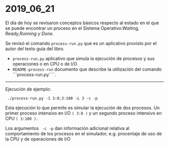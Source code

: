 # 2019_06_21

El día de hoy se revisaron conceptos básicos respecto al estado en el 
que se puede encontrar un proceso en el Sistema Operativo:*Waiting, 
Ready,Running y Done.*

Se revisó el comando ```process-run.py``` que es un aplicativo provisto 
por el autor del texto guía del libro.
* ```process-run.py``` aplicativo que simula la ejecución de procesos y 
sus operaciones o en CPU o de I/O
* ```README-process-run``` documento que describe la utilización del 
comando ```process-run.py````.
* * *

Ejecución de ejemplo:

```	./process-run.py -1 3:0,3:100 -L 3 -c -p```

Esta ejecución lo que permite es simular la ejecución de dos procesos. 
Un primer proceso intensivo en I/O ```( 3:0 )``` y un segundo proceso 
intensivo en CPU ```( 3:100 ).```

Los argumentos ``` -c -p``` dan información adicional relativa al 
comportamiento de los procesos en el simulador, e.g. procentaje de uso 
de la CPU y de operaciones de I/O
